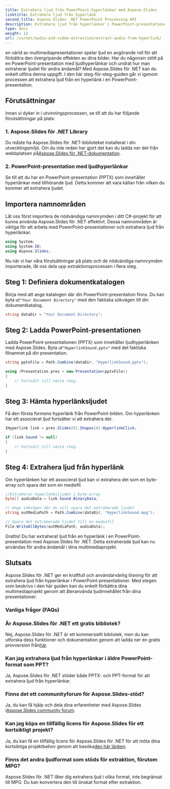 ```yaml
---
title: Extrahera ljud från PowerPoint-hyperlänkar med Aspose.Slides
linktitle: Extrahera ljud från hyperlänk
second_title: Aspose.Slides .NET PowerPoint Processing API
description: Extrahera ljud från hyperlänkar i PowerPoint-presentationer med Aspose.Slides för .NET. Förbättra dina multimediaprojekt utan ansträngning.
type: docs
weight: 12
url: /sv/net/audio-and-video-extraction/extract-audio-from-hyperlink/
---
```


en värld av multimediapresentationer spelar ljud en avgörande roll för att förbättra den övergripande effekten av dina bilder. Har du någonsin stött på en PowerPoint-presentation med ljudhyperlänkar och undrat hur man extraherar ljudet för andra ändamål? Med Aspose.Slides för .NET kan du enkelt utföra denna uppgift. I den här steg-för-steg-guiden går vi igenom processen att extrahera ljud från en hyperlänk i en PowerPoint-presentation.

## Förutsättningar

Innan vi dyker in i utvinningsprocessen, se till att du har följande förutsättningar på plats:

### 1. Aspose.Slides för .NET Library

 Du måste ha Aspose.Slides för .NET-biblioteket installerat i din utvecklingsmiljö. Om du inte redan har gjort det kan du ladda ner det från webbplatsen på[Aspose.Slides för .NET-dokumentation](https://reference.aspose.com/slides/net/).

### 2. PowerPoint-presentation med ljudhyperlänkar

Se till att du har en PowerPoint-presentation (PPTX) som innehåller hyperlänkar med tillhörande ljud. Detta kommer att vara källan från vilken du kommer att extrahera ljudet.

## Importera namnområden

Låt oss först importera de nödvändiga namnrymden i ditt C#-projekt för att kunna använda Aspose.Slides för .NET effektivt. Dessa namnområden är viktiga för att arbeta med PowerPoint-presentationer och extrahera ljud från hyperlänkar.

```csharp
using System;
using System.IO;
using Aspose.Slides;
```

Nu när vi har våra förutsättningar på plats och de nödvändiga namnrymden importerade, låt oss dela upp extraktionsprocessen i flera steg.

## Steg 1: Definiera dokumentkatalogen

 Börja med att ange katalogen där din PowerPoint-presentation finns. Du kan byta ut`"Your Document Directory"` med den faktiska sökvägen till din dokumentkatalog.

```csharp
string dataDir = "Your Document Directory";
```

## Steg 2: Ladda PowerPoint-presentationen

 Ladda PowerPoint-presentationen (PPTX) som innehåller ljudhyperlänken med Aspose.Slides. Byta ut`"HyperlinkSound.pptx"` med det faktiska filnamnet på din presentation.

```csharp
string pptxFile = Path.Combine(dataDir, "HyperlinkSound.pptx");

using (Presentation pres = new Presentation(pptxFile))
{
    // Fortsätt till nästa steg.
}
```

## Steg 3: Hämta hyperlänksljudet

Få den första formens hyperlänk från PowerPoint-bilden. Om hyperlänken har ett associerat ljud fortsätter vi att extrahera det.

```csharp
IHyperlink link = pres.Slides[0].Shapes[0].HyperlinkClick;

if (link.Sound != null)
{
    // Fortsätt till nästa steg.
}
```

## Steg 4: Extrahera ljud från hyperlänk

Om hyperlänken har ett associerat ljud kan vi extrahera det som en byte-array och spara det som en mediefil.

```csharp
//Extraherar hyperlänksljudet i byte-array
byte[] audioData = link.Sound.BinaryData;

// Ange sökvägen där du vill spara det extraherade ljudet
string outMediaPath = Path.Combine(dataDir, "HyperlinkSound.mpg");

// Spara det extraherade ljudet till en mediefil
File.WriteAllBytes(outMediaPath, audioData);
```

Grattis! Du har extraherat ljud från en hyperlänk i en PowerPoint-presentation med Aspose.Slides för .NET. Detta extraherade ljud kan nu användas för andra ändamål i dina multimediaprojekt.

## Slutsats

Aspose.Slides för .NET ger en kraftfull och användarvänlig lösning för att extrahera ljud från hyperlänkar i PowerPoint-presentationer. Med stegen som beskrivs i den här guiden kan du enkelt förbättra dina multimediaprojekt genom att återanvända ljudinnehållet från dina presentationer.

### Vanliga frågor (FAQs)

### Är Aspose.Slides för .NET ett gratis bibliotek?
 Nej, Aspose.Slides för .NET är ett kommersiellt bibliotek, men du kan utforska dess funktioner och dokumentation genom att ladda ner en gratis provversion från[här](https://releases.aspose.com/).

### Kan jag extrahera ljud från hyperlänkar i äldre PowerPoint-format som PPT?
Ja, Aspose.Slides för .NET stöder både PPTX- och PPT-format för att extrahera ljud från hyperlänkar.

### Finns det ett communityforum för Aspose.Slides-stöd?
 Ja, du kan få hjälp och dela dina erfarenheter med Aspose.Slides i[Aspose.Slides community forum](https://forum.aspose.com/).

### Kan jag köpa en tillfällig licens för Aspose.Slides för ett kortsiktigt projekt?
 Ja, du kan få en tillfällig licens för Aspose.Slides för .NET för att möta dina kortsiktiga projektbehov genom att besöka[den här länken](https://purchase.aspose.com/temporary-license/).

### Finns det andra ljudformat som stöds för extraktion, förutom MPG?
Aspose.Slides för .NET låter dig extrahera ljud i olika format, inte begränsat till MPG. Du kan konvertera den till önskat format efter extraktion.
